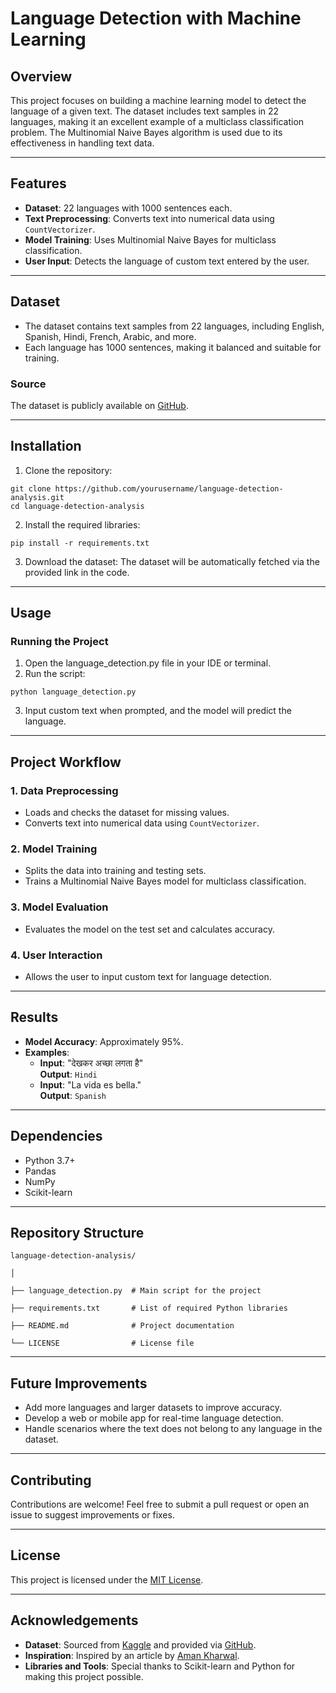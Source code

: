 # Language Detection with Machine Learning

## Overview
This project focuses on building a machine learning model to detect the language of a given text. The dataset includes text samples in 22 languages, making it an excellent example of a multiclass classification problem. The Multinomial Naive Bayes algorithm is used due to its effectiveness in handling text data.

---

## Features
- **Dataset**: 22 languages with 1000 sentences each.
- **Text Preprocessing**: Converts text into numerical data using `CountVectorizer`.
- **Model Training**: Uses Multinomial Naive Bayes for multiclass classification.
- **User Input**: Detects the language of custom text entered by the user.

---

## Dataset
- The dataset contains text samples from 22 languages, including English, Spanish, Hindi, French, Arabic, and more.
- Each language has 1000 sentences, making it balanced and suitable for training.

### Source
The dataset is publicly available on [GitHub](https://raw.githubusercontent.com/amankharwal/Website-data/master/dataset.csv).

---

## Installation

1. Clone the repository:
```
git clone https://github.com/yourusername/language-detection-analysis.git
cd language-detection-analysis
```
2. Install the required libraries:
```
pip install -r requirements.txt
```
3. Download the dataset: The dataset will be automatically fetched via the provided link in the code.

---

## Usage
### Running the Project
1. Open the language_detection.py file in your IDE or terminal.
2. Run the script:
```
python language_detection.py
```
3. Input custom text when prompted, and the model will predict the language.

---

## Project Workflow

### 1. Data Preprocessing
- Loads and checks the dataset for missing values.
- Converts text into numerical data using `CountVectorizer`.

### 2. Model Training
- Splits the data into training and testing sets.
- Trains a Multinomial Naive Bayes model for multiclass classification.

### 3. Model Evaluation
- Evaluates the model on the test set and calculates accuracy.

### 4. User Interaction
- Allows the user to input custom text for language detection.

---

## Results

- **Model Accuracy**: Approximately 95%.
- **Examples**:
  - **Input**: "देखकर अच्छा लगता है"  
    **Output**: `Hindi`
  - **Input**: "La vida es bella."  
    **Output**: `Spanish`

---

## Dependencies

- Python 3.7+
- Pandas
- NumPy
- Scikit-learn

---

## Repository Structure
```
language-detection-analysis/

│

├── language_detection.py  # Main script for the project

├── requirements.txt       # List of required Python libraries

├── README.md              # Project documentation

└── LICENSE                # License file

```
---

## Future Improvements

- Add more languages and larger datasets to improve accuracy.
- Develop a web or mobile app for real-time language detection.
- Handle scenarios where the text does not belong to any language in the dataset.

---

## Contributing

Contributions are welcome! Feel free to submit a pull request or open an issue to suggest improvements or fixes.

---

## License

This project is licensed under the [MIT License](LICENSE).

---

## Acknowledgements

- **Dataset**: Sourced from [Kaggle](https://www.kaggle.com/) and provided via [GitHub](https://github.com/).
- **Inspiration**: Inspired by an article by [Aman Kharwal](https://thecleverprogrammer.com/).
- **Libraries and Tools**: Special thanks to Scikit-learn and Python for making this project possible.

